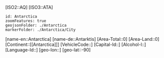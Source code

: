 ﻿---
location: [-90,]
type: Country
tags:
- geo/Country

SpocWebEntityId: 26834
isDeleted: false
confidential: public

---
[ISO2::AQ]
[ISO3::ATA]
```leaflet
id: Antarctica
zoomFeatures: true
geojsonFolder: ./Antarctica
markerFolder: ./Antarctica/City
```

[name-en::Antarctica]
[name-de::Antarktis]
[Area-Total::0]
[Area-Land::0]
[Continent::[[Antarctica]]]
[VehicleCode::]
[Capital-Id::]
[Alcohol-l::]
[Language-Id::]
[geo-lon::]
[geo-lat::-90]

